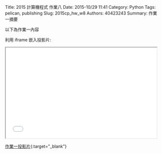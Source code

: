 Title: 2015 計算機程式 作業八
Date: 2015-10/29 11:41
Category: Python
Tags: pelican, publishing
Slug: 2015cp_hw_w8
Authors: 40423243
Summary: 作業一摘要

以下為作業一內容

利用 iframe 嵌入投影片:

<iframe src="40423243_cp_w8_p.html" width="500" height="300"></iframe>

[作業一投影片](40423243_cp_w8_p.html){:target="_blank"}